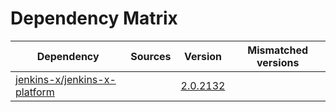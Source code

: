 # Dependency Matrix

Dependency | Sources | Version | Mismatched versions
---------- | ------- | ------- | -------------------
[jenkins-x/jenkins-x-platform](https://github.com/jenkins-x/jenkins-x-platform) |  | [2.0.2132](https://github.com/jenkins-x/jenkins-x-platform/releases/tag/v2.0.2132) | 
